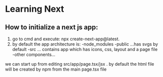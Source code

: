 # Learning Next

## How to initialize a next js app:
1. go to cmd and execute: npx create-next-app@latest.
2. by default the app architecture is:
-node_modules
-public ...has svgs by default
-src ... contains app which has icons, css, layout and a page file
-other components...

we can start up from editing src/app/page.tsx/jsx .
by default the html file will be created by npm from the main page.tsx file





